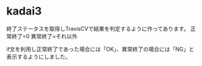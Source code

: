 # kadai3

終了ステータスを取得しTravisCVで結果を判定するように作ってあります。
正常終了=0 異常終了=それ以外

if文を利用し正常終了であった場合には「OK」、異常終了の場合には「NG」と表示するようにしました。
